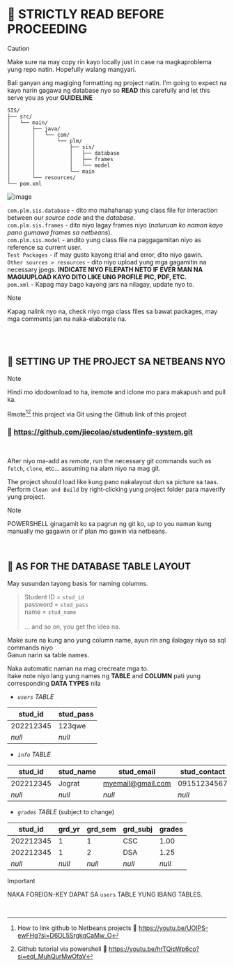 # 📌 STRICTLY READ BEFORE PROCEEDING

> [!CAUTION]
> Make sure na may copy rin kayo locally just in case na magkaproblema yung repo natin. Hopefully walang mangyari.

Bali ganyan ang magiging formatting ng project natin. I'm going to expect na kayo narin gagawa ng database nyo so **READ** this carefully and let this serve you as your **GUIDELINE**  

```
SIS/
├── src/
│   └── main/
│       ├── java/
│       │   └── com/
│       │       └── plm/
│       │           ├── sis/
│       │           │   ├── database
│       │           │   ├── frames 
│       │           │   └── model
│       │           └── main
│       └── resources/
└── pom.xml
```

![image](https://github.com/jiecolao/studentinfo-system/assets/137901217/29d0c546-b2cd-422b-a5f4-eef3e9932c70)

`com.plm.sis.database` - dito mo mahahanap yung class file for interaction between our *source code* and the *database*. <br>
`com.plm.sis.frames` - dito niyo lagay frames niyo (*naturuan ko naman kayo pano gumawa frames sa netbeans*). <br>
`com.plm.sis.model` - andito yung class file na paggagamitan niyo as reference sa current user. <br>
`Test Packages` - if may gusto kayong itrial and error, dito niyo gawin. <br>
`Other sources > resources` - dito niyo upload yung mga gagamitin na necessary jpegs. **INDICATE NIYO FILEPATH NETO IF EVER MAN NA MAGUUPLOAD KAYO DITO LIKE UNG PROFILE PIC, PDF, ETC.** <br>
`pom.xml` - Kapag may bago kayong jars na nilagay, update nyo to.
<br>

> [!NOTE]
> Kapag nalink nyo na, check niyo mga class files sa bawat packages, may mga comments jan na naka-elaborate na.

<br><br>

## 🔷 SETTING UP THE PROJECT SA NETBEANS NYO

> [!NOTE]
> Hindi mo idodownload to ha, iremote and iclone mo para makapush and pull ka.

Rmote[^1][^2] this project via Git using the Github link of this project
### 🔗 https://github.com/jiecolao/studentinfo-system.git 
<br> 

After niyo ma-add as *remote*, run the necessary git commands such as `fetch`, `clone`, etc... assuming na alam niyo na mag git.

The project should load like kung pano nakalayout dun sa picture sa taas.
Perform `Clean and Build` by right-clicking yung project folder para maverify yung project.

> [!NOTE]
> POWERSHELL ginagamit ko sa pagrun ng git ko, up to you naman kung manually mo gagawin or if plan mo gawin via netbeans.  

<br>

## 🔷 AS FOR THE DATABASE TABLE LAYOUT

May susundan tayong basis for naming columns.

> Student ID = `stud_id` <br>
password = `stud_pass` <br>
name = `stud_name` <br> <br>
... and so on, you get the idea na.

Make sure na kung ano yung column name, ayun rin ang ilalagay niyo sa sql commands niyo <br>
Ganun narin sa table names. <br>

Naka automatic naman na mag crecreate mga to. <br> 
Itake note niyo lang yung names ng **TABLE** and **COLUMN** pati yung corresponding **DATA TYPES** nila

* *`users` TABLE*

| **stud_id** | **stud_pass** |
| --- | --- |
| 202212345 | 123qwe |
| *null* | *null* |

* *`info` TABLE*

| **stud_id** | **stud_name** | **stud_email** | **stud_contact** | **stud_col** | **stud_crs** | **stud_type** | **stud_yrlvl** |  
| --- | --- | --- | --- | --- | --- | --- | --- |
| 202212345 | Jograt | myemail@gmail.com | 09151234567 | CISTM | CS | regular | 1 |
| *null* | *null* | *null* | *null* | *null* | *null* | *null* | *null* |

* *`grades` TABLE* (subject to change)

| **stud_id** | **grd_yr** | **grd_sem** | **grd_subj** | **grades** |
| --- | --- | --- | --- | --- |
| 202212345 | 1 | 1 | CSC | 1.00 |
| 202212345 | 1 | 2 | DSA | 1.25 |
| *null* | *null* | *null* | *null* | *null* |

> [!IMPORTANT]
> NAKA FOREIGN-KEY DAPAT SA `users` TABLE YUNG IBANG TABLES.

<br>

[^1]: How to link github to Netbeans projects 🔗 https://youtu.be/UOIPS-ewFHg?si=D6DL5SrgkqCaMw_O
[^2]: Github tutorial via powershell 🔗 https://youtu.be/hrTQipWp6co?si=eql_MuhQurMwOfaV

